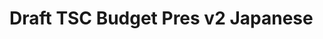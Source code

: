 # Draft TSC Budget Pres v2 Japanese

<figure><img src="../../../.gitbook/assets/Screenshot 2024-11-26 142739.png" alt=""><figcaption></figcaption></figure>

<figure><img src="../../../.gitbook/assets/Screenshot 2024-11-26 142756.png" alt=""><figcaption></figcaption></figure>

<figure><img src="../../../.gitbook/assets/Screenshot 2024-11-26 142808.png" alt=""><figcaption></figcaption></figure>

<figure><img src="../../../.gitbook/assets/Screenshot 2024-11-26 142820.png" alt=""><figcaption></figcaption></figure>

<figure><img src="../../../.gitbook/assets/Screenshot 2024-11-26 142832.png" alt=""><figcaption></figcaption></figure>

<figure><img src="../../../.gitbook/assets/Screenshot 2024-11-26 142851.png" alt=""><figcaption></figcaption></figure>

<figure><img src="../../../.gitbook/assets/Screenshot 2024-11-26 142905.png" alt=""><figcaption></figcaption></figure>

<figure><img src="../../../.gitbook/assets/Screenshot 2024-11-26 142917.png" alt=""><figcaption></figcaption></figure>

<figure><img src="../../../.gitbook/assets/Screenshot 2024-11-26 142930.png" alt=""><figcaption></figcaption></figure>

<figure><img src="../../../.gitbook/assets/Screenshot 2024-11-26 142944.png" alt=""><figcaption></figcaption></figure>

<figure><img src="../../../.gitbook/assets/Screenshot 2024-11-26 142957.png" alt=""><figcaption></figcaption></figure>

<figure><img src="../../../.gitbook/assets/Screenshot 2024-11-26 143011.png" alt=""><figcaption></figcaption></figure>

<figure><img src="../../../.gitbook/assets/Screenshot 2024-11-26 143022.png" alt=""><figcaption></figcaption></figure>

<figure><img src="../../../.gitbook/assets/Screenshot 2024-11-26 143031.png" alt=""><figcaption></figcaption></figure>

<figure><img src="../../../.gitbook/assets/Screenshot 2024-11-26 143043.png" alt=""><figcaption></figcaption></figure>

<figure><img src="../../../.gitbook/assets/Screenshot 2024-11-26 143054.png" alt=""><figcaption></figcaption></figure>

<figure><img src="../../../.gitbook/assets/Screenshot 2024-11-26 143106.png" alt=""><figcaption></figcaption></figure>

<figure><img src="../../../.gitbook/assets/Screenshot 2024-11-26 143119.png" alt=""><figcaption></figcaption></figure>

<figure><img src="../../../.gitbook/assets/Screenshot 2024-11-26 143131.png" alt=""><figcaption></figcaption></figure>

<figure><img src="../../../.gitbook/assets/Screenshot 2024-11-26 143143.png" alt=""><figcaption></figcaption></figure>
